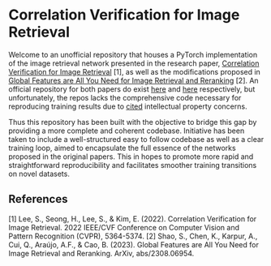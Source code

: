 # Correlation Verification for Image Retrieval
Welcome to an unofficial repository that houses a PyTorch implementation of the image retrieval network presented in the research paper, [Correlation Verification for Image Retrieval](https://openaccess.thecvf.com/content/CVPR2022/html/Lee_Correlation_Verification_for_Image_Retrieval_CVPR_2022_paper.html) [1], as well as the modifications proposed in [Global Features are All You Need for Image Retrieval and Reranking](https://arxiv.org/abs/2308.06954) [2]. An official repository for both papers do exist [here](https://github.com/sungonce/CVNet/tree/main) and [here](https://github.com/ShihaoShao-GH/SuperGlobal) respectively, but unfortunately, the repos lacks the comprehensive code necessary for reproducing training results due to [cited](https://github.com/sungonce/CVNet/issues/1#issuecomment-1161781271) intellectual property concerns.

Thus this repository has been built with the objective to bridge this gap by providing a more complete and coherent codebase. Initiative has been taken to include a well-structured easy to follow codebase as well as a clear training loop, aimed to encapsulate the full essence of the networks proposed in the original papers. This in hopes to promote more rapid and straightforward reproducibility and facilitates smoother training transitions on novel datasets.

## References 
[1] Lee, S., Seong, H., Lee, S., & Kim, E. (2022). Correlation Verification for Image Retrieval. 2022 IEEE/CVF Conference on Computer Vision and Pattern Recognition (CVPR), 5364-5374.
[2] Shao, S., Chen, K., Karpur, A., Cui, Q., Araújo, A.F., & Cao, B. (2023). Global Features are All You Need for Image Retrieval and Reranking. ArXiv, abs/2308.06954.